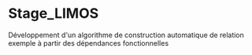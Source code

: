# Stage_LIMOS
Développement d'un algorithme de construction automatique de relation exemple à partir des dépendances fonctionnelles 
